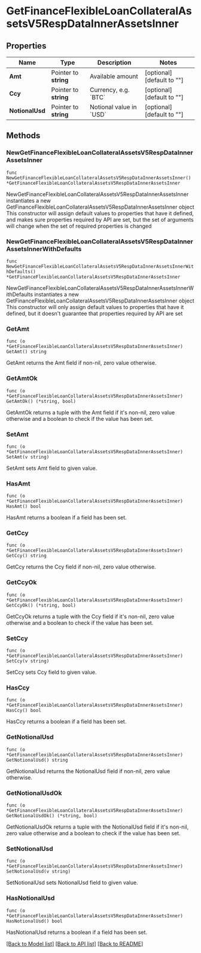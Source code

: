 # GetFinanceFlexibleLoanCollateralAssetsV5RespDataInnerAssetsInner

## Properties

Name | Type | Description | Notes
------------ | ------------- | ------------- | -------------
**Amt** | Pointer to **string** | Available amount | [optional] [default to ""]
**Ccy** | Pointer to **string** | Currency, e.g. &#x60;BTC&#x60; | [optional] [default to ""]
**NotionalUsd** | Pointer to **string** | Notional value in &#x60;USD&#x60; | [optional] [default to ""]

## Methods

### NewGetFinanceFlexibleLoanCollateralAssetsV5RespDataInnerAssetsInner

`func NewGetFinanceFlexibleLoanCollateralAssetsV5RespDataInnerAssetsInner() *GetFinanceFlexibleLoanCollateralAssetsV5RespDataInnerAssetsInner`

NewGetFinanceFlexibleLoanCollateralAssetsV5RespDataInnerAssetsInner instantiates a new GetFinanceFlexibleLoanCollateralAssetsV5RespDataInnerAssetsInner object
This constructor will assign default values to properties that have it defined,
and makes sure properties required by API are set, but the set of arguments
will change when the set of required properties is changed

### NewGetFinanceFlexibleLoanCollateralAssetsV5RespDataInnerAssetsInnerWithDefaults

`func NewGetFinanceFlexibleLoanCollateralAssetsV5RespDataInnerAssetsInnerWithDefaults() *GetFinanceFlexibleLoanCollateralAssetsV5RespDataInnerAssetsInner`

NewGetFinanceFlexibleLoanCollateralAssetsV5RespDataInnerAssetsInnerWithDefaults instantiates a new GetFinanceFlexibleLoanCollateralAssetsV5RespDataInnerAssetsInner object
This constructor will only assign default values to properties that have it defined,
but it doesn't guarantee that properties required by API are set

### GetAmt

`func (o *GetFinanceFlexibleLoanCollateralAssetsV5RespDataInnerAssetsInner) GetAmt() string`

GetAmt returns the Amt field if non-nil, zero value otherwise.

### GetAmtOk

`func (o *GetFinanceFlexibleLoanCollateralAssetsV5RespDataInnerAssetsInner) GetAmtOk() (*string, bool)`

GetAmtOk returns a tuple with the Amt field if it's non-nil, zero value otherwise
and a boolean to check if the value has been set.

### SetAmt

`func (o *GetFinanceFlexibleLoanCollateralAssetsV5RespDataInnerAssetsInner) SetAmt(v string)`

SetAmt sets Amt field to given value.

### HasAmt

`func (o *GetFinanceFlexibleLoanCollateralAssetsV5RespDataInnerAssetsInner) HasAmt() bool`

HasAmt returns a boolean if a field has been set.

### GetCcy

`func (o *GetFinanceFlexibleLoanCollateralAssetsV5RespDataInnerAssetsInner) GetCcy() string`

GetCcy returns the Ccy field if non-nil, zero value otherwise.

### GetCcyOk

`func (o *GetFinanceFlexibleLoanCollateralAssetsV5RespDataInnerAssetsInner) GetCcyOk() (*string, bool)`

GetCcyOk returns a tuple with the Ccy field if it's non-nil, zero value otherwise
and a boolean to check if the value has been set.

### SetCcy

`func (o *GetFinanceFlexibleLoanCollateralAssetsV5RespDataInnerAssetsInner) SetCcy(v string)`

SetCcy sets Ccy field to given value.

### HasCcy

`func (o *GetFinanceFlexibleLoanCollateralAssetsV5RespDataInnerAssetsInner) HasCcy() bool`

HasCcy returns a boolean if a field has been set.

### GetNotionalUsd

`func (o *GetFinanceFlexibleLoanCollateralAssetsV5RespDataInnerAssetsInner) GetNotionalUsd() string`

GetNotionalUsd returns the NotionalUsd field if non-nil, zero value otherwise.

### GetNotionalUsdOk

`func (o *GetFinanceFlexibleLoanCollateralAssetsV5RespDataInnerAssetsInner) GetNotionalUsdOk() (*string, bool)`

GetNotionalUsdOk returns a tuple with the NotionalUsd field if it's non-nil, zero value otherwise
and a boolean to check if the value has been set.

### SetNotionalUsd

`func (o *GetFinanceFlexibleLoanCollateralAssetsV5RespDataInnerAssetsInner) SetNotionalUsd(v string)`

SetNotionalUsd sets NotionalUsd field to given value.

### HasNotionalUsd

`func (o *GetFinanceFlexibleLoanCollateralAssetsV5RespDataInnerAssetsInner) HasNotionalUsd() bool`

HasNotionalUsd returns a boolean if a field has been set.


[[Back to Model list]](../README.md#documentation-for-models) [[Back to API list]](../README.md#documentation-for-api-endpoints) [[Back to README]](../README.md)


